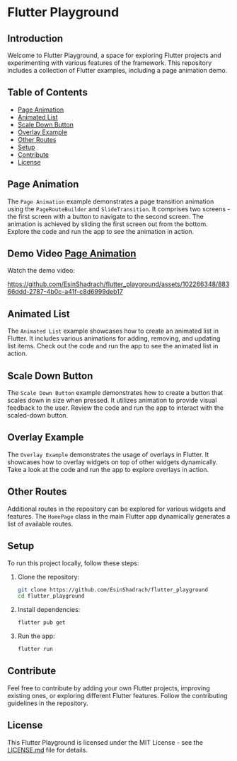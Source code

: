 # Flutter Playground

## Introduction

Welcome to Flutter Playground, a space for exploring Flutter projects and experimenting with various features of the framework. This repository includes a collection of Flutter examples, including a page animation demo.

## Table of Contents

- [Page Animation](#page-animation)
- [Animated List](#animated-list)
- [Scale Down Button](#scale-down-button)
- [Overlay Example](#overlay-example)
- [Other Routes](#other-routes)
- [Setup](#setup)
- [Contribute](#contribute)
- [License](#license)

## Page Animation

The `Page Animation` example demonstrates a page transition animation using the `PageRouteBuilder` and `SlideTransition`. It comprises two screens - the first screen with a button to navigate to the second screen. The animation is achieved by sliding the first screen out from the bottom. Explore the code and run the app to see the animation in action.

## Demo Video [Page Animation](#page-animation)

Watch the demo video:

https://github.com/EsinShadrach/flutter_playground/assets/102266348/88366ddd-2787-4b0c-a41f-c8d6999deb17

## Animated List

The `Animated List` example showcases how to create an animated list in Flutter. It includes various animations for adding, removing, and updating list items. Check out the code and run the app to see the animated list in action.

## Scale Down Button

The `Scale Down Button` example demonstrates how to create a button that scales down in size when pressed. It utilizes animation to provide visual feedback to the user. Review the code and run the app to interact with the scaled-down button.

## Overlay Example

The `Overlay Example` demonstrates the usage of overlays in Flutter. It showcases how to overlay widgets on top of other widgets dynamically. Take a look at the code and run the app to explore overlays in action.

## Other Routes

Additional routes in the repository can be explored for various widgets and features. The `HomePage` class in the main Flutter app dynamically generates a list of available routes.

## Setup

To run this project locally, follow these steps:

1. Clone the repository:

   ```bash
   git clone https://github.com/EsinShadrach/flutter_playground
   cd flutter_playground
   ```

2. Install dependencies:

   ```bash
   flutter pub get
   ```

3. Run the app:

   ```bash
   flutter run
   ```

## Contribute

Feel free to contribute by adding your own Flutter projects, improving existing ones, or exploring different Flutter features. Follow the contributing guidelines in the repository.

## License

This Flutter Playground is licensed under the MIT License - see the [LICENSE.md](LICENSE.md) file for details.
